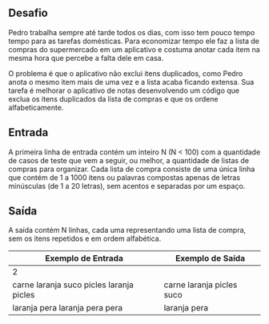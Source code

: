 ## Desafio

Pedro trabalha sempre até tarde todos os dias, com isso tem pouco tempo tempo para as tarefas domésticas. Para economizar tempo ele faz a lista de compras do supermercado em um aplicativo e costuma anotar cada item na mesma hora que percebe a falta dele em casa.

O problema é que o aplicativo não exclui itens duplicados, como Pedro anota o mesmo item mais de uma vez e a lista acaba ficando extensa. Sua tarefa é melhorar o aplicativo de notas desenvolvendo um código que exclua os itens duplicados da lista de compras e que os ordene alfabeticamente.

## Entrada

A primeira linha de entrada contém um inteiro N (N < 100) com a quantidade de casos de teste que vem a seguir, ou melhor, a quantidade de listas de compras para organizar. Cada lista de compra consiste de uma única linha que contém de 1 a 1000 itens ou palavras compostas apenas de letras minúsculas (de 1 a 20 letras), sem acentos e separadas por um espaço.

## Saída

A saída contém N linhas, cada uma representando uma lista de compra, sem os itens repetidos e em ordem alfabética.

| Exemplo de Entrada | Exemplo de Saída|
| ---|--- |
| 2  |    |
| carne laranja suco picles laranja picles  | carne laranja picles suco |
| laranja pera laranja pera pera | laranja pera |

